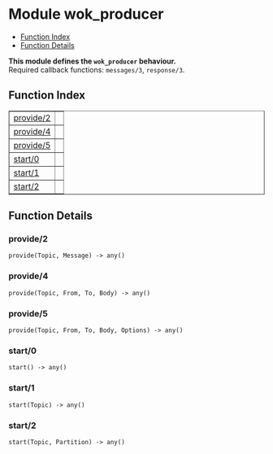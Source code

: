 

# Module wok_producer #
* [Function Index](#index)
* [Function Details](#functions)

__This module defines the `wok_producer` behaviour.__<br /> Required callback functions: `messages/3`, `response/3`.

<a name="index"></a>

## Function Index ##


<table width="100%" border="1" cellspacing="0" cellpadding="2" summary="function index"><tr><td valign="top"><a href="#provide-2">provide/2</a></td><td></td></tr><tr><td valign="top"><a href="#provide-4">provide/4</a></td><td></td></tr><tr><td valign="top"><a href="#provide-5">provide/5</a></td><td></td></tr><tr><td valign="top"><a href="#start-0">start/0</a></td><td></td></tr><tr><td valign="top"><a href="#start-1">start/1</a></td><td></td></tr><tr><td valign="top"><a href="#start-2">start/2</a></td><td></td></tr></table>


<a name="functions"></a>

## Function Details ##

<a name="provide-2"></a>

### provide/2 ###

`provide(Topic, Message) -> any()`

<a name="provide-4"></a>

### provide/4 ###

`provide(Topic, From, To, Body) -> any()`

<a name="provide-5"></a>

### provide/5 ###

`provide(Topic, From, To, Body, Options) -> any()`

<a name="start-0"></a>

### start/0 ###

`start() -> any()`

<a name="start-1"></a>

### start/1 ###

`start(Topic) -> any()`

<a name="start-2"></a>

### start/2 ###

`start(Topic, Partition) -> any()`

